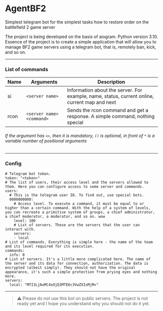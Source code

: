 # AgentBF2
Simplest telegram bot for the simplest tasks how to restore order on the battlefield 2 game server

The project is being developed on the basis of aiogram. Python version 3.10. 
Essence of the project is to create a simple application that will allow you to manage BF2 game servers using a telegram bot, that is, remotely ban, kick, and so on.

---
### List of commands
| Name | Arguments | Description |
| ----------- | ----------- | ----------- |
| si | `<server name>` | Information about the server. For example, name, status, current online, current map and next |
| rcon | `<server name>` `<command>` | Sends the rcon command and get a response. A simple command, nothing special |
###### If the argument has `<>`, then it is mandatory, `()` is optional, in front of `*` is a variable number of positional arguments

---
### Config

```
# Telegram bot token.
token: "<token>"
# The list of users, their access level and the servers allowed to them. Here you can configure access to some server and commands.
users:
  # This is the telegram user ID. To find out, use special bots.
  0000000000:
    # Access level. To execute a command, it must be equal to or higher than a certain command. With the help of a system of levels, you can recreate a primitive system of groups, a chief administrator, a chief moderator, a moderator, and so on. wow
    level: 100
    # List of servers. These are the servers that the user can interact with.
    servers:
    - local
# List of commands. Everything is simple here - the name of the team and its level required for its execution.
commands:
  info: 0
# List of servers. It's a little more complicated here. The name of the server and its data for connection, authorization. The data is encrypted (albeit simply). They should not have the original appearance, it's such a simple protection from prying eyes and nothing more.
servers:
  local: "MTI3LjAuMC4xOjQ3MTE6c3VwZXIxMjM="
```
---
> ⚠️ Please do not use this bot on public servers. The project is not ready yet and I hope you understand why you should not do it yet.
